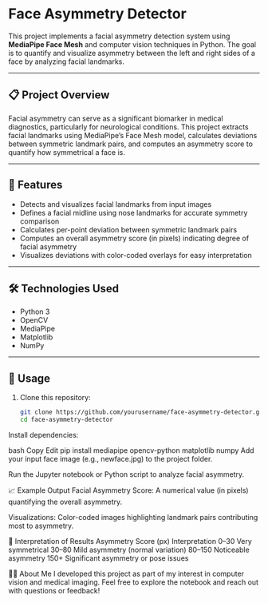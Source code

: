 # Face Asymmetry Detector

This project implements a facial asymmetry detection system using **MediaPipe Face Mesh** and computer vision techniques in Python. The goal is to quantify and visualize asymmetry between the left and right sides of a face by analyzing facial landmarks.

---

## 📋 Project Overview

Facial asymmetry can serve as a significant biomarker in medical diagnostics, particularly for neurological conditions. This project extracts facial landmarks using MediaPipe’s Face Mesh model, calculates deviations between symmetric landmark pairs, and computes an asymmetry score to quantify how symmetrical a face is.

---

## 🚀 Features

- Detects and visualizes facial landmarks from input images  
- Defines a facial midline using nose landmarks for accurate symmetry comparison  
- Calculates per-point deviation between symmetric landmark pairs  
- Computes an overall asymmetry score (in pixels) indicating degree of facial asymmetry  
- Visualizes deviations with color-coded overlays for easy interpretation  

---

## 🛠️ Technologies Used

- Python 3  
- OpenCV  
- MediaPipe  
- Matplotlib  
- NumPy  

---

## 📂 Usage

1. Clone this repository:

   ```bash
   git clone https://github.com/yourusername/face-asymmetry-detector.git
   cd face-asymmetry-detector
Install dependencies:

bash
Copy
Edit
pip install mediapipe opencv-python matplotlib numpy
Add your input face image (e.g., newface.jpg) to the project folder.

Run the Jupyter notebook or Python script to analyze facial asymmetry.

📈 Example Output
Facial Asymmetry Score: A numerical value (in pixels) quantifying the overall asymmetry.

Visualizations: Color-coded images highlighting landmark pairs contributing most to asymmetry.

🎯 Interpretation of Results
Asymmetry Score (px)	Interpretation
0–30	Very symmetrical
30–80	Mild asymmetry (normal variation)
80–150	Noticeable asymmetry
150+	Significant asymmetry or pose issues

🙋‍♂️ About Me
I developed this project as part of my interest in computer vision and medical imaging. Feel free to explore the notebook and reach out with questions or feedback!
